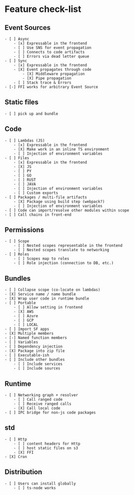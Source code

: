# Feature check-list

## Event Sources
    - [ ] Async
        - [x] Expressable in the frontend
        - [ ] Use SNS for event propagation
        - [ ] Connects to code artifacts
        - [ ] Errors via dead letter queue
    - [ ] Sync
        - [x] Expressable in the frontend
        - [X] Event propagates through code
            - [X] Middleware propagation
            - [X] Pipe propagation
        - [ ] Stack trace & Errors
    - [-] FFI works for arbitrary Event Source

## Static files
    - [ ] pick up and bundle

## Code
    - [ ] Lambdas (JS)
        - [x] Expressable in the frontend
        - [X] Make work in an inline TS environment
        - [ ] Injection of environment variables
    - [ ] Files
        - [x] Expressable in the frontend
        - [X] JS
        - [ ] PY
        - [ ] GO
        - [ ] RUST
        - [ ] JAVA
        - [ ] Injection of environment variables
        - [ ] Custom exports
    - [ ] Packages / multi-file artifacts
        - [X] Package using build step (webpack?)
        - [ ] Injection of environment variables
    - [ ] Code can import/resolve other modules within scope
    - [ ] Call chains in front-end

## Permissions
    - [ ] Scope
        - [ ] Nested scopes representable in the frontend
        - [ ] Nested scopes translate to networking
    - [ ] Roles
        - [ ] Scopes map to roles
        - [ ] Role injection (connection to DB, etc.)

## Bundles
    - [ ] Collapse scope (co-locate on lambdas)
    - [X] Service name / name bundle
    - [X] Wrap user code in runtime bundle
    - [ ] Portable
        - [ ] Allow setting in frontend
        - [X] AWS
        - [ ] Azure
        - [ ] GCP
        - [ ] LOCAL
    - [ ] Import SF apps
    - [X] Multiple members
    - [-] Named function members
    - [ ] Variables
    - [ ] Dependency injection
    - [X] Package into zip file
    - [ ] Executable-ish
    - [ ] Include other bundles
        - [ ] Include services
        - [ ] Include sources

## Runtime
    - [ ] Networking graph + resolver
        - [ ] Call ranged code
        - [ ] Receive ranged calls
        - [X] Call local code
    - [ ] IPC bridge for non-js code packages

## std
    - [ ] Http
        - [ ] content headers for Http
        - [ ] host static files on s3
        - [X] FFI
    - [X] Cron

## Distribution
    - [ ] Users can install globally
        - [ ] ts-node works